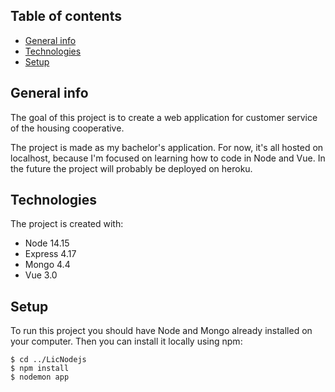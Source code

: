 ## Table of contents
* [General info](#general-info)
* [Technologies](#technologies)
* [Setup](#setup)

## General info
The goal of this project is to create a web application for customer service of the housing cooperative.

The project is made as my bachelor's application. For now, it's all hosted on localhost, because I'm focused on 
learning how to code in Node and Vue. In the future the project will probably be deployed on heroku.

## Technologies
The project is created with:
* Node 14.15
* Express 4.17
* Mongo 4.4
* Vue 3.0

## Setup
To run this project you should have Node and Mongo already installed on your computer. 
Then you can install it locally using npm:

```
$ cd ../LicNodejs
$ npm install
$ nodemon app
```